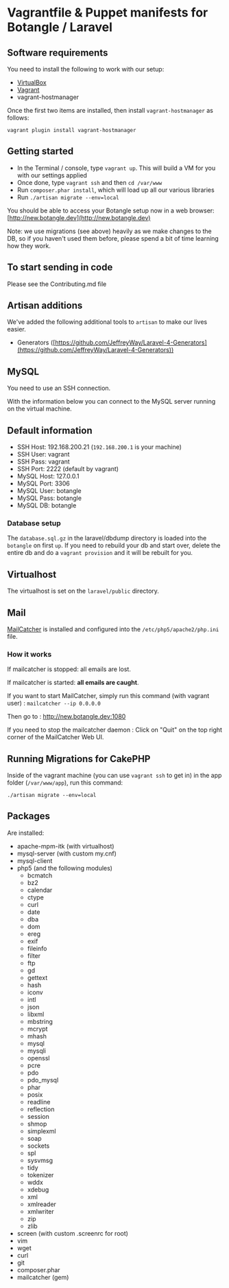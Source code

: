 # Vagrantfile & Puppet manifests for Botangle / Laravel

## Software requirements

You need to install the following to work with our setup:

- [VirtualBox][virtualbox]
- [Vagrant][vagrant]
- vagrant-hostmanager

[virtualbox]: https://www.virtualbox.org/wiki/Downloads
[vagrant]: http://www.vagrantup.com/downloads.html

Once the first two items are installed, then install `vagrant-hostmanager` as follows:

    vagrant plugin install vagrant-hostmanager

## Getting started

- In the Terminal / console, type `vagrant up`.  This will build a VM for you with our settings applied
- Once done, type `vagrant ssh` and then `cd /var/www`
- Run `composer.phar install`, which will load up all our various libraries
- Run `./artisan migrate --env=local`

You should be able to access your Botangle setup now in a web browser: [http://new.botangle.dev](http://new.botangle.dev)

Note: we use migrations (see above) heavily as we make changes to the DB, so if you haven't used them before, please
spend a bit of time learning how they work.

## To start sending in code
Please see the Contributing.md file

## Artisan additions
We've added the following additional tools to `artisan` to make our lives easier.

- Generators ([https://github.com/JeffreyWay/Laravel-4-Generators](https://github.com/JeffreyWay/Laravel-4-Generators))

## MySQL

You need to use an SSH connection.

With the information below you can connect to the MySQL server running on the virtual machine.

## Default information

* SSH Host: 192.168.200.21 (`192.168.200.1` is your machine)
* SSH User: vagrant
* SSH Pass: vagrant
* SSH Port: 2222 (default by vagrant)
* MySQL Host: 127.0.0.1
* MySQL Port: 3306
* MySQL User: botangle
* MySQL Pass: botangle
* MySQL DB:   botangle

### Database setup

The `database.sql.gz` in the laravel/dbdump directory is loaded into the `botangle` on first `up`.  If you need to rebuild your
db and start over, delete the entire db and do a `vagrant provision` and it will be rebuilt for you.

## Virtualhost

The virtualhost is set on the `laravel/public` directory.

## Mail

[MailCatcher][mailcatcher] is installed and configured into the `/etc/php5/apache2/php.ini` file.

### How it works

If mailcatcher is stopped: all emails are lost.

If mailcatcher is started: **all emails are caught**.

If you want to start MailCatcher, simply run this command (with vagrant user) : `mailcatcher --ip 0.0.0.0`

Then go to : http://new.botangle.dev:1080

If you need to stop the mailcatcher daemon : Click on "Quit" on the top right corner of the MailCatcher Web UI.

## Running Migrations for CakePHP
Inside of the vagrant machine (you can use `vagrant ssh` to get in) in the app folder (`/var/www/app`), run this command:

```./artisan migrate --env=local```

## Packages

Are installed:

* apache-mpm-itk (with virtualhost)
* mysql-server (with custom my.cnf)
* mysql-client
* php5 (and the following modules)
    - bcmatch
    - bz2
    - calendar
    - ctype
    - curl
    - date
    - dba
    - dom
    - ereg
    - exif
    - fileinfo
    - filter
    - ftp
    - gd
    - gettext
    - hash
    - iconv
    - intl
    - json
    - libxml
    - mbstring
    - mcrypt
    - mhash
    - mysql
    - mysqli
    - openssl
    - pcre
    - pdo
    - pdo_mysql
    - phar
    - posix
    - readline
    - reflection
    - session
    - shmop
    - simplexml
    - soap
    - sockets
    - spl
    - sysvmsg
    - tidy
    - tokenizer
    - wddx
    - xdebug
    - xml
    - xmlreader
    - xmlwriter
    - zip
    - zlib
* screen (with custom .screenrc for root)
* vim
* wget
* curl
* git
* composer.phar
* mailcatcher (gem)

[mailcatcher]: http://mailcatcher.me
